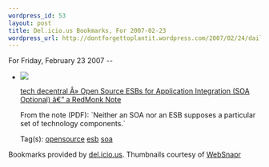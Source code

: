 ```yaml
--- 
wordpress_id: 53
layout: post
title: Del.icio.us Bookmarks, For 2007-02-23
wordpress_url: http://dontforgettoplantit.wordpress.com/2007/02/24/daily-delicious-13/
---
```

<p class="daily-delicious-header">For Friday, February 23 2007 --</p>
<ul class="daily-delicious">
    <li><img src="http://images.websnapr.com/?url=http://redmonk.com/anne/2007/02/22/open-source-esbs-for-application-integration/"> <p><a href="http://redmonk.com/anne/2007/02/22/open-source-esbs-for-application-integration/" title="http://redmonk.com/anne/2007/02/22/open-source-esbs-for-application-integration/">tech decentral Â» Open Source ESBs for Application Integration (SOA Optional) â€” a RedMonk Note</a></p>
<p>From the note (PDF): `Neither an SOA nor an ESB supposes a particular set of technology components.`</p><div class="daily-delicious-tags">Tag(s): <a href="http://del.icio.us/popular/opensource">opensource</a> <a href="http://del.icio.us/popular/esb">esb</a> <a href="http://del.icio.us/popular/soa">soa</a> </div></li></ul><p class="daily-delicious-footer">Bookmarks provided by <a href="http://del.icio.us/cyu">del.icio.us</a>.  Thumbnails courtesy of <a href="http://websnapr.com">WebSnapr</a>

